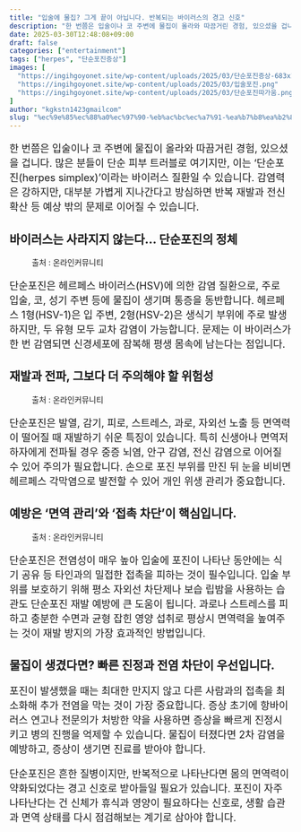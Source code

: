 ```yaml
---
title: "입술에 물집? 그게 끝이 아닙니다. 반복되는 바이러스의 경고 신호"
description: "한 번쯤은 입술이나 코 주변에 물집이 올라와 따끔거린 경험, 있으셨을 겁니다. 많은 분들이 단순 피부 트러블로 여기지만, 이는 ‘단순포진(herpes simplex)’이라는 바이러스 질환일 수 있습니다. 감염력은 강하지만, 대부분 가볍게 지나간다고 방심하면 반복 재발과"
date: 2025-03-30T12:48:08+09:00
draft: false
categories: ["entertainment"]
tags: ["herpes", "단순포진증상"]
images: [
  "https://ingihgoyonet.site/wp-content/uploads/2025/03/단순포진증상-683x1024.png"
  "https://ingihgoyonet.site/wp-content/uploads/2025/03/입술포진.png"
  "https://ingihgoyonet.site/wp-content/uploads/2025/03/단순포진따가움.png"
]
author: "kgkstn1423gmailcom"
slug: "%ec%9e%85%ec%88%a0%ec%97%90-%eb%ac%bc%ec%a7%91-%ea%b7%b8%ea%b2%8c-%eb%81%9d%ec%9d%b4-%ec%95%84%eb%8b%99%eb%8b%88%eb%8b%a4-%eb%b0%98%eb%b3%b5%eb%90%98%eb%8a%94-%eb%b0%94%ec%9d%b4%eb%9f%ac%ec%8a%a4"
---
```


<p style="font-size:18px">한 번쯤은 입술이나 코 주변에 물집이 올라와 따끔거린 경험, 있으셨을 겁니다. 많은 분들이 단순 피부 트러블로 여기지만, 이는 ‘단순포진(herpes simplex)’이라는 바이러스 질환일 수 있습니다. 감염력은 강하지만, 대부분 가볍게 지나간다고 방심하면 반복 재발과 전신 확산 등 예상 밖의 문제로 이어질 수 있습니다. </p> <h2 >바이러스는 사라지지 않는다… 단순포진의 정체</h2> <figure ><img src="https://ingihgoyonet.site/wp-content/uploads/2025/03/단순포진증상-683x1024.png" alt="" style="aspect-ratio:16/9;object-fit:cover"/><figcaption >출처 : 온라인커뮤니티</figcaption></figure> <p style="font-size:18px">단순포진은 헤르페스 바이러스(HSV)에 의한 감염 질환으로, 주로 입술, 코, 성기 주변 등에 물집이 생기며 통증을 동반합니다. 헤르페스 1형(HSV-1)은 입 주변, 2형(HSV-2)은 생식기 부위에 주로 발생하지만, 두 유형 모두 교차 감염이 가능합니다. 문제는 이 바이러스가 한 번 감염되면 신경세포에 잠복해 평생 몸속에 남는다는 점입니다.</p> <h2 >재발과 전파, 그보다 더 주의해야 할 위험성</h2> <figure ><img src="https://ingihgoyonet.site/wp-content/uploads/2025/03/입술포진.png" alt="" style="aspect-ratio:16/9;object-fit:cover"/><figcaption >출처 : 온라인커뮤니티</figcaption></figure> <p style="font-size:18px">단순포진은 발열, 감기, 피로, 스트레스, 과로, 자외선 노출 등 면역력이 떨어질 때 재발하기 쉬운 특징이 있습니다. 특히 신생아나 면역저하자에게 전파될 경우 중증 뇌염, 안구 감염, 전신 감염으로 이어질 수 있어 주의가 필요합니다. 손으로 포진 부위를 만진 뒤 눈을 비비면 헤르페스 각막염으로 발전할 수 있어 개인 위생 관리가 중요합니다.</p> <h2 >예방은 ‘면역 관리’와 ‘접촉 차단’이 핵심입니다.</h2> <figure ><img src="https://ingihgoyonet.site/wp-content/uploads/2025/03/단순포진따가움.png" alt="" style="aspect-ratio:16/9;object-fit:cover"/><figcaption >출처 : 온라인커뮤니티</figcaption></figure> <p style="font-size:18px">단순포진은 전염성이 매우 높아 입술에 포진이 나타난 동안에는 식기 공유 등 타인과의 밀접한 접촉을 피하는 것이 필수입니다. 입술 부위를 보호하기 위해 평소 자외선 차단제나 보습 립밤을 사용하는 습관도 단순포진 재발 예방에 큰 도움이 됩니다. 과로나 스트레스를 피하고 충분한 수면과 균형 잡힌 영양 섭취로 평상시 면역력을 높여주는 것이 재발 방지의 가장 효과적인 방법입니다.</p> <h2 >물집이 생겼다면? 빠른 진정과 전염 차단이 우선입니다.</h2> <p style="font-size:18px">포진이 발생했을 때는 최대한 만지지 않고 다른 사람과의 접촉을 최소화해 추가 전염을 막는 것이 가장 중요합니다. 증상 초기에 항바이러스 연고나 전문의가 처방한 약을 사용하면 증상을 빠르게 진정시키고 병의 진행을 억제할 수 있습니다. 물집이 터졌다면 2차 감염을 예방하고, 증상이 생기면 진료를 받아야 합니다.</p> <p style="font-size:18px">단순포진은 흔한 질병이지만, 반복적으로 나타난다면 몸의 면역력이 약화되었다는 경고 신호로 받아들일 필요가 있습니다. 포진이 자주 나타난다는 건 신체가 휴식과 영양이 필요하다는 신호로, 생활 습관과 면역 상태를 다시 점검해보는 계기로 삼아야 합니다.</p>